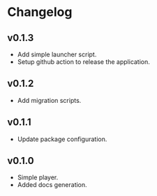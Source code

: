 # Changelog

## v0.1.3
  * Add simple launcher script.
  * Setup github action to release the application.

## v0.1.2
  * Add migration scripts.

## v0.1.1
  * Update package configuration.

## v0.1.0
  * Simple player.
  * Added docs generation.
